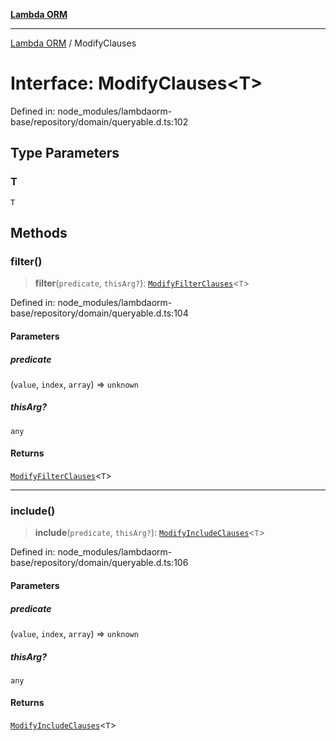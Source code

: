 [**Lambda ORM**](../README.md)

***

[Lambda ORM](../README.md) / ModifyClauses

# Interface: ModifyClauses\<T\>

Defined in: node\_modules/lambdaorm-base/repository/domain/queryable.d.ts:102

## Type Parameters

### T

`T`

## Methods

### filter()

> **filter**(`predicate`, `thisArg?`): [`ModifyFilterClauses`](ModifyFilterClauses.md)\<`T`\>

Defined in: node\_modules/lambdaorm-base/repository/domain/queryable.d.ts:104

#### Parameters

##### predicate

(`value`, `index`, `array`) => `unknown`

##### thisArg?

`any`

#### Returns

[`ModifyFilterClauses`](ModifyFilterClauses.md)\<`T`\>

***

### include()

> **include**(`predicate`, `thisArg?`): [`ModifyIncludeClauses`](ModifyIncludeClauses.md)\<`T`\>

Defined in: node\_modules/lambdaorm-base/repository/domain/queryable.d.ts:106

#### Parameters

##### predicate

(`value`, `index`, `array`) => `unknown`

##### thisArg?

`any`

#### Returns

[`ModifyIncludeClauses`](ModifyIncludeClauses.md)\<`T`\>
